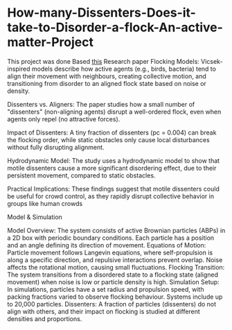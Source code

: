 # How-many-Dissenters-Does-it-take-to-Disorder-a-flock-An-active-matter-Project
This project was done Based [this](https://drive.google.com/file/d/11l1hnhAybBlAGpikmnDgNc--NeyH7tZ1/view?usp=sharing)
 Research paper
Flocking Models: Vicsek-inspired models describe how active agents (e.g., birds, bacteria) tend to align their movement with neighbours, creating collective motion, and transitioning from disorder to an aligned flock state based on noise or density.


Dissenters vs. Aligners: The paper studies how a small number of "dissenters" (non-aligning agents) disrupt a well-ordered flock, even when agents only repel (no attractive forces).	

Impact of Dissenters: A tiny fraction of dissenters (pc = 0.004) can break the flocking order, while static obstacles only cause local disturbances without fully disrupting alignment.

Hydrodynamic Model: The study uses a hydrodynamic model to show that motile dissenters cause a more significant disordering effect, due to their persistent movement, compared to static obstacles.

Practical Implications: These findings suggest that motile dissenters could be useful for crowd control, as they rapidly disrupt collective behavior in groups like human crowds

 Model & Simulation
 
Model Overview: The system consists of active Brownian particles (ABPs) in a 2D box with periodic boundary conditions. Each particle has a position and an angle defining its direction of movement.
Equations of Motion: Particle movement follows Langevin equations, where self-propulsion is along a specific direction, and repulsive interactions prevent overlap. Noise affects the rotational motion, causing small fluctuations.
Flocking Transition: The system transitions from a disordered state to a flocking state (aligned movement) when noise is low or particle density is high.
Simulation Setup: In simulations, particles have a set radius and propulsion speed, with packing fractions varied to observe flocking behaviour. Systems include up to 20,000 particles.
Dissenters: A fraction of particles (dissenters) do not align with others, and their impact on flocking is studied at different densities and proportions.




